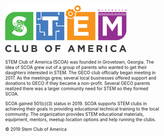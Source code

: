 ![SCOA](https://github.com/stem-club-of-america/SCOA/blob/master/images/SCOA_Logo_Small.png)
---
STEM Club of America (SCOA) was founded in Grovetown, Georgia. The idea of SCOA grew out of a group of parents who wanted to get their daughters interested in STEM. The GECO club officially began meeting in 2017. As the meetings grew, several local businesses offered support and donations to GECO if they became a non-profit. Several GECO parents realized there was a larger community need for STEM so they formed SCOA.

SCOA gained 501(c)(3) status in 2019. SCOA supports STEM clubs in achieving their goals in providing educational technical training to the local community. The organization provides STEM educational materials, equipment, mentors, meetup location options and help running the clubs.

:copyright: 2019 Stem Club of America
